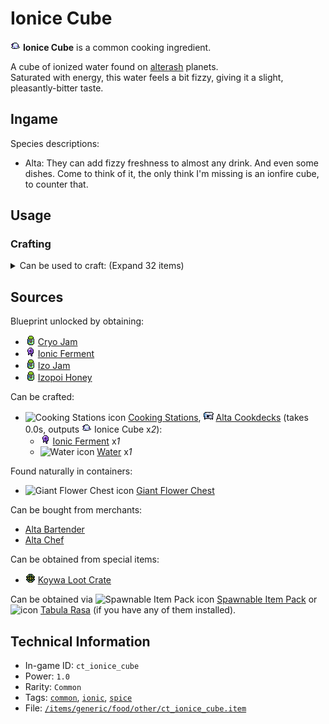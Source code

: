 # Ionice Cube

<img src="https://raw.githubusercontent.com/Ceterai/Enternia/main/items/generic/food/other/ct_ionice_cube.png" alt="Ionice Cube icon" loading="lazy" height="16px" width="auto" /> **Ionice Cube** is a common cooking ingredient.

A cube of ionized water found on [alterash](https://ceterai.github.io/MyEnternia/Wiki/Tags/Alterash) planets.  
Saturated with energy, this water feels a bit fizzy, giving it a slight, pleasantly-bitter taste.

## Ingame

Species descriptions:

- Alta: They can add fizzy freshness to almost any drink. And even some dishes. Come to think of it, the only think I'm missing is an ionfire cube, to counter that.

## Usage

### Crafting

<details markdown="1"><summary>Can be used to craft: (Expand 32 items)</summary>

- <img src="https://raw.githubusercontent.com/Ceterai/Enternia/main/items/generic/food/tier4/ct_alliana_cake.png" alt="Alliana Cake icon" loading="lazy" height="16px" width="auto" /> [Alliana Cake](https://ceterai.github.io/MyEnternia/Wiki/AllianaCake)
- `automatoshake`
- `avesmingoicecream`
- <img src="https://raw.githubusercontent.com/Ceterai/Enternia/main/items/generic/food/tier2/ct_aya_candy.png" alt="Aya Candy icon" loading="lazy" height="16px" width="auto" /> [Aya Candy](https://ceterai.github.io/MyEnternia/Wiki/AyaCandy)
- <img src="https://raw.githubusercontent.com/Ceterai/Enternia/main/items/generic/food/tier1/ct_aya_fresh.png" alt="Aya Fresh icon" loading="lazy" height="16px" width="auto" /> [Aya Fresh](https://ceterai.github.io/MyEnternia/Wiki/AyaFresh)
- <img src="https://raw.githubusercontent.com/Ceterai/Enternia/main/items/generic/food/tier2/ct_aya_icecream.png" alt="Aya Ice Cream icon" loading="lazy" height="16px" width="auto" /> [Aya Ice Cream](https://ceterai.github.io/MyEnternia/Wiki/AyaIceCream)
- <img src="https://raw.githubusercontent.com/Ceterai/Enternia/main/items/generic/food/tier3/ct_aya_punch.png" alt="Aya Punch icon" loading="lazy" height="16px" width="auto" /> [Aya Punch](https://ceterai.github.io/MyEnternia/Wiki/AyaPunch)
- `bananaicecream`
- <img src="https://raw.githubusercontent.com/Ceterai/Enternia/main/items/generic/food/tier1/ct_bio_fresh.png" alt="Bio Fresh icon" loading="lazy" height="16px" width="auto" /> [Bio Fresh](https://ceterai.github.io/MyEnternia/Wiki/BioFresh)
- <img src="https://raw.githubusercontent.com/Ceterai/Enternia/main/items/generic/food/tier2/ct_biomix_icecream.png" alt="Biomix Ice Cream icon" loading="lazy" height="16px" width="auto" /> [Biomix Ice Cream](https://ceterai.github.io/MyEnternia/Wiki/BiomixIceCream)
- `cactiicecream`
- `coconuticecream`
- <img src="https://raw.githubusercontent.com/Ceterai/Enternia/main/items/generic/food/tier2/ct_crystal_icecream.png" alt="Crystal Ice Cream icon" loading="lazy" height="16px" width="auto" /> [Crystal Ice Cream](https://ceterai.github.io/MyEnternia/Wiki/CrystalIceCream)
- `ct_food_mimic`
- `eggshooticecream`
- <img src="https://raw.githubusercontent.com/Ceterai/Enternia/main/items/generic/food/tier3/ct_heecho_punch.png" alt="Heecho Punch icon" loading="lazy" height="16px" width="auto" /> [Heecho Punch](https://ceterai.github.io/MyEnternia/Wiki/HeechoPunch)
- <img src="https://raw.githubusercontent.com/Ceterai/Enternia/main/items/generic/food/tier4/ct_ion_cake.png" alt="Ion Cake icon" loading="lazy" height="16px" width="auto" /> [Ion Cake](https://ceterai.github.io/MyEnternia/Wiki/IonCake)
- <img src="https://raw.githubusercontent.com/Ceterai/Enternia/main/items/generic/food/tier1/ct_ionic_fresh.png" alt="Ionic Fresh icon" loading="lazy" height="16px" width="auto" /> [Ionic Fresh](https://ceterai.github.io/MyEnternia/Wiki/IonicFresh)
- `kiwijuice`
- <img src="https://raw.githubusercontent.com/Ceterai/Enternia/main/items/generic/food/tier4/ct_mohitava_cocktail.png" alt="Mohitava icon" loading="lazy" height="16px" width="auto" /> [Mohitava](https://ceterai.github.io/MyEnternia/Wiki/Mohitava)
- <img src="https://raw.githubusercontent.com/Ceterai/Enternia/main/items/generic/food/tier3/ct_natal_punch.png" alt="Natal Punch icon" loading="lazy" height="16px" width="auto" /> [Natal Punch](https://ceterai.github.io/MyEnternia/Wiki/NatalPunch)
- <img src="https://raw.githubusercontent.com/Ceterai/Enternia/main/items/generic/food/tier4/ct_nia_cocktail.png" alt="Nia Cocktail icon" loading="lazy" height="16px" width="auto" /> [Nia Cocktail](https://ceterai.github.io/MyEnternia/Wiki/NiaCocktail)
- <img src="https://raw.githubusercontent.com/Ceterai/Enternia/main/items/generic/food/tier4/ct_onitti_cake.png" alt="Onitti Cake icon" loading="lazy" height="16px" width="auto" /> [Onitti Cake](https://ceterai.github.io/MyEnternia/Wiki/OnittiCake)
- <img src="https://raw.githubusercontent.com/Ceterai/Enternia/main/items/generic/food/tier4/ct_pavolda_cake.png" alt="Pavolda Cake icon" loading="lazy" height="16px" width="auto" /> [Pavolda Cake](https://ceterai.github.io/MyEnternia/Wiki/PavoldaCake)
- `pineapplejuice`
- `reefjuice`
- `reefshake`
- <img src="https://raw.githubusercontent.com/Ceterai/Enternia/main/items/generic/food/tier4/ct_staris_soup.png" alt="Staris Soup icon" loading="lazy" height="16px" width="auto" /> [Staris Soup](https://ceterai.github.io/MyEnternia/Wiki/StarisSoup)
- `sweetpunch`
- <img src="https://raw.githubusercontent.com/Ceterai/Enternia/main/items/generic/food/tier2/ct_tsay_icecream.png" alt="Tsay Ice Cream icon" loading="lazy" height="16px" width="auto" /> [Tsay Ice Cream](https://ceterai.github.io/MyEnternia/Wiki/TsayIceCream)
- <img src="https://raw.githubusercontent.com/Ceterai/Enternia/main/items/generic/food/tier4/ct_warped_cocktail.png" alt="Warped Cocktail icon" loading="lazy" height="16px" width="auto" /> [Warped Cocktail](https://ceterai.github.io/MyEnternia/Wiki/WarpedCocktail)
- <img src="https://raw.githubusercontent.com/Ceterai/Enternia/main/items/generic/food/tier4/ct_yuri_cocktail.png" alt="Yuri Cocktail icon" loading="lazy" height="16px" width="auto" /> [Yuri Cocktail](https://ceterai.github.io/MyEnternia/Wiki/YuriCocktail)

</details>

## Sources

Blueprint unlocked by obtaining:

- <img src="https://raw.githubusercontent.com/Ceterai/Enternia/main/items/generic/food/tier1/ct_iso_jam.png" alt="Cryo Jam icon" loading="lazy" height="16px" width="auto" /> [Cryo Jam](https://ceterai.github.io/MyEnternia/Wiki/CryoJam)
- <img src="https://raw.githubusercontent.com/Ceterai/Enternia/main/items/generic/produce/ct_ionic_sap.png" alt="Ionic Ferment icon" loading="lazy" height="16px" width="auto" /> [Ionic Ferment](https://ceterai.github.io/MyEnternia/Wiki/IonicFerment)
- <img src="https://raw.githubusercontent.com/Ceterai/Enternia/main/items/generic/food/tier1/ct_iso_jam.png" alt="Izo Jam icon" loading="lazy" height="16px" width="auto" /> [Izo Jam](https://ceterai.github.io/MyEnternia/Wiki/IzoJam)
- <img src="https://raw.githubusercontent.com/Ceterai/Enternia/main/items/generic/food/tier1/ct_iso_jam.png" alt="Izopoi Honey icon" loading="lazy" height="16px" width="auto" /> [Izopoi Honey](https://ceterai.github.io/MyEnternia/Wiki/IzopoiHoney)

Can be crafted:

- <img src="https://starbounder.org/mediawiki/images/b/b2/Chic_Cooking_Table.png" alt="Cooking Stations icon" width="12" height="8"/> [Cooking Stations](https://starbounder.org/Cooking#Meal_Prep_Stations), ![ ](https://raw.githubusercontent.com/Ceterai/Enternia/main/objects/alta/cooking/cookdecks/icon.png) [Alta Cookdecks](https://ceterai.github.io/MyEnternia/Wiki/AltaCookdecks) (takes 0.0s, outputs <img src="https://raw.githubusercontent.com/Ceterai/Enternia/main/items/generic/food/other/ct_ionice_cube.png" alt="Ionice Cube icon" loading="lazy" height="16px" width="auto" /> Ionice Cube x*2*):
  - <img src="https://raw.githubusercontent.com/Ceterai/Enternia/main/items/generic/produce/ct_ionic_sap.png" alt="Ionic Ferment icon" loading="lazy" height="16px" width="auto" /> [Ionic Ferment](https://ceterai.github.io/MyEnternia/Wiki/IonicFerment) x*1*
  - <img src="https://starbounder.org/mediawiki/images/9/9d/Water.png" alt="Water icon" loading="lazy" height="16px" width="16px" /> [Water](https://starbounder.org/Water) x*1*

Found naturally in containers:

- <img src="https://starbounder.org/mediawiki/images/b/ba/Giant_Flower_Chest.png" alt="Giant Flower Chest icon" loading="lazy" height="9.75px" width="12px" /> [Giant Flower Chest](https://starbounder.org/Giant_Flower_Chest)

Can be bought from merchants:

- [Alta Bartender](https://ceterai.github.io/MyEnternia/Wiki/AltaBartender)
- [Alta Chef](https://ceterai.github.io/MyEnternia/Wiki/AltaChef)

Can be obtained from special items:

- <img src="https://raw.githubusercontent.com/Ceterai/Enternia/main/items/active/alta/loot/biome/ct_koywa_loot.png" alt="Koywa Loot Crate icon" loading="lazy" height="16px" width="auto" /> [Koywa Loot Crate](https://ceterai.github.io/MyEnternia/Wiki/KoywaLootCrate)

Can be obtained via <img src="https://raw.githubusercontent.com/Silverfeelin/Starbound-SpawnableItemPack/master/interface/sip/iconSmall.png" alt="Spawnable Item Pack icon" width="18" height="14"/> [Spawnable Item Pack](https://steamcommunity.com/sharedfiles/filedetails/?id=733665104) or <img src="https://steamuserimages-a.akamaihd.net/ugc/263843960696222713/3EC9A7C005541F7D577EBCB8C5736B4EFC9973D6/" alt="icon" width="8" height="12"/> [Tabula Rasa](https://community.playstarbound.com/resources/the-tabula-rasa.3222/) (if you have any of them installed).

## Technical Information

- In-game ID: `ct_ionice_cube`
- Power: `1.0`
- Rarity: `Common`
- Tags: [`common`](https://ceterai.github.io/MyEnternia/Wiki/Tags/Common), [`ionic`](https://ceterai.github.io/MyEnternia/Wiki/Tags/Ionic), [`spice`](https://ceterai.github.io/MyEnternia/Wiki/Tags/Spice)
- File: [`/items/generic/food/other/ct_ionice_cube.item`](https://github.com/Ceterai/Enternia/blob/main/items/generic/food/other/ct_ionice_cube.item)
